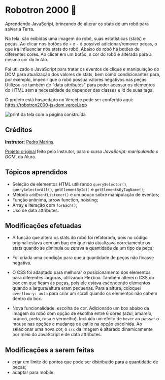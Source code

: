 # Robotron 2000 🤖
Aprendendo JavaScript, brincando de alterar os stats de um robô para salvar a Terra.

Na tela, são exibidas uma imagem do robô, suas estatísticas (stats) e peças. Ao clicar nos botões de `+` e `-` é possível adicionar/remover peças, o que irá influenciar nos stats do robô. Abaixo do robô há botões de diferentes cores. Ao clicar em um botão, a cor do robô é alterada para a mesma cor do botão.

Foi utilizado o JavaScript para tratar os eventos de clique e manipulação do DOM para atualização dos valores de stats, bem como condicionantes para, por exemplo, impedir que o robô possua valores negativos nas peças. Utilizou-se também de "data attributes" para poder acessar os elementos do HTML sem a necessidade de depender das classes e id de suas tags.

O projeto está hospedado no Vercel e pode ser conferido aqui: https://robotron2000-js-dom.vercel.app

![print da tela com a página construída](https://user-images.githubusercontent.com/19349339/188231747-cbfc0650-34b8-43f2-b655-e21f4cc84f03.png)

## Créditos
**Instrutor:** [Pedro Marins](https://github.com/pedromarins).

[Projeto original](https://github.com/pedromarins/robotron-2000) feito pelo Instrutor, para o curso *JavaScript: manipulando o DOM*, da Alura.

## Tópicos aprendidos
- Seleção de elementos HTML utilizando `querySelector()`, `querySelectorAll()`, `getElementById()` e `getElementsByTagName()`;
- Método `addEventListener()` e um pouco sobre manipulação de eventos;
- Função anônima, arrow function, hoisting;
- Array e iteração com `forEach()`;
- Uso de data attributes.

## Modificações efetuadas
- A função que altera os stats do robô foi refatorada, pois no código original estava com um bug em que não atualizava corretamente os stats quando se diminuía ou zerava a quantidade de um tipo de peça;

- Foi criada uma condição para que a quantidade de peças não ficasse negativa.

- O CSS foi adaptado para melhorar o posicionamento dos elementos para diferentes larguras, utilizando Flexbox. Também alterei o CSS do box em que ficam as peças, pois ele estava escondendo elementos quando a largura/altura eram pequenas. Para a altura, coloquei `overflow-y: auto` para criar um scroll quando os elementos não cabem dentro do box. 

- Nova funcionalidade: escolha de cor. Adicionado um box abaixo da imagem do robô com opção de escolha entre 6 cores (azul, amarelo, branco, preto, rosa e vermelho). Incluído um efeito de `hover` ao passar o mouse nas opções e mudança de estilo na opção escolhida. Ao selecionar uma nova cor, o `src` da imagem é alterado dinamicamente por meio do JavaScript e de data attributes.

## Modificações a serem feitas
- criar um limite de pontos que pode ser distribuído para a quantidade de peças;
- adaptar para mobile.
